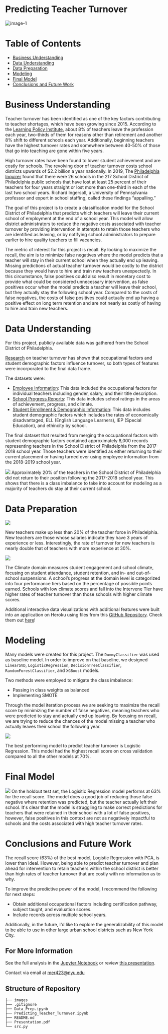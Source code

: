 # Predicting Teacher Turnover
![image-1](https://www.elmhurst.edu/wp-content/uploads/2020/06/teacher-retention-illustration.jpg) <br />

# Table of Contents
* [Business Understanding](https://github.com/mross715/Predicting_Teacher_Turnover#business-understanding)
* [Data Understanding](https://github.com/mross715/Predicting_Teacher_Turnover#data-understanding)
* [Data Preparation](https://github.com/mross715/Predicting_Teacher_Turnover#data-preparation)
* [Modeling](https://github.com/mross715/Predicting_Teacher_Turnover#modeling)
* [Final Model](https://github.com/mross715/Predicting_Teacher_Turnover#final-model)
* [Conclusions and Future Work](https://github.com/mross715/Predicting_Teacher_Turnover#conclusions-and-future-work)

# Business Understanding
Teacher turnover has been identified as one of the key factors contributing to teacher shortages, which have been growing since 2015. According to the [Learning Policy Institute](https://learningpolicyinstitute.org/product/teacher-turnover-brief), about 8% of teachers leave the profession each year, two-thirds of them for reasons other than retirement and another 8% shift to different schools each year. Additionally, beginning teachers have the highest turnover rates and somewhere between 40-50% of those that go into teaching are gone within five years.

High turnover rates have been found to lower student achievement and are costly for schools. The revolving door of teacher turnover costs school districts upwards of $2.2 billion a year nationally. In 2019, The [Philadelphia Inquirer](https://www.inquirer.com/news/philadephia-district-schools-teacher-turnover-solutions-20190503.html) found that there were 26 schools in the 217 School District of Philadelphia public schools that have lost at least 25 percent of their teachers for four years straight or lost more than one-third in each of the last two school years. Richard Ingersoll, a University of Pennsylvania professor and expert in school staffing, called these findings “appalling.”

The goal of this project is to create a classification model for the School District of Philadelphia that predicts which teachers will leave their current school of employment at the end of a school year. This model will allow district administrators to reduce the negative costs associated with teacher turnover by providing intervention in attempts to retain those teachers who are identified as leaving, or by notifying school administrators to prepare earlier to hire quality teachers to fill vacancies.

The metric of interest for this project is recall. By looking to maximize the recall, the aim is to minimize false negatives where the model predicts that a teacher will stay in their current school when they actually end up leaving. Missing predictions of actual teacher turnover would be costly to the district because they would have to hire and train new teachers unexpectedly. In this circumstance, false positives could also result in monetary cost to provide what could be considered unnecessary intervention, as false positives occur when the model predicts a teacher will leave their school, but they actually stay the following school year. Compared to the costs of false negatives, the costs of false positives could actually end up having a positive effect on long term retention and are not nearly as costly of having to hire and train new teachers.

# Data Understanding
For this project, publicly available data was gathered from the School District of Philadelphia. 

[Research](https://cepa.stanford.edu/content/how-teaching-conditions-predict-teacher-turnover-california-schools) on teacher turnover has shown that occupational factors and student demographic factors influence turnover, so both types of features were incorporated to the final data frame.

The datasets were:

* [Employee Information](https://www.philasd.org/performance/programsservices/open-data/district-information/#employee_data): This data included the occupational factors for individual teachers including gender, salary, and their title description.
* [School Progress Reports](https://www.philasd.org/performance/programsservices/school-progress-reports/spr-helpful-resources/): This data includes school ratings in the areas of achievement, progress, and climate.
* [Student Enrollment & Demographic Information](https://www.philasd.org/performance/programsservices/open-data/school-information/#school_enrollment): This data includes student demographic factors which includes the rates of economically disadvantaged, ELL (English Language Learners), IEP (Special Education), and ethincity by school.

The final dataset that resulted from merging the occupational factors with student demographic factors contained approximately 8,000 records representing teachers in the School District of Philadelphia from the 2017-2018 school year. Those teachers were identified as either returning to their current placement or having turned over using employee information from the 2018-2019 school year. 

<img src="images/Target.png">
Approximately 20% of the teachers in the School District of Philadelphia did not return to their position following the 2017-2018 school year. This shows that there is a class imbalance to take into account for modeling as a majority of teachers do stay at their current school.

# Data Preparation
<img src="images/New_teacher.png">

New teachers make up less than 20% of the teacher force in Philadelphia. New teachers are those whose salaries indicate they have 3 years of experience or less. Interestingly, the rate of turnover for new teachers is nearly double that of teachers with more experience at 30%.

<img src="images/Climate.png">

The Climate domain measures student engagement and school climate, focusing on student attendance, student retention, and in- and out-of-school suspensions. A school’s progress at the domain level is categorized into four performance tiers based on the percentage of possible points earned. Schools with low climate scores and fall into the Intervene Tier have higher rates of teacher turnover than those schools with higher climate scores.

Additional interactive data visualizations with additional features were built into an application on Heroku using files from this [GitHub Repository](https://github.com/mross715/try_dash_app.git). Check them out [here](https://exploring-teacher-turnover.herokuapp.com/)!

# Modeling
Many models were created for this project. The `DummyClassifier` was used as baseline model. In order to improve on that baseline, we designed `LinearSVD`, `LogisticRegression`, `DecisionTreeClassifier`, `RandomForestClassifier`, and `XGBoost` models. 

Two methods were employed to mitigate the class imbalance:
* Passing in class weights as balanced
* Implementing SMOTE

Through the model iteration process we are seeking to maximize the recall score by minimizing the number of false negatives, meaning teachers who were predicted to stay and actually end up leaving. By focusing on recall, we are trying to reduce the chances of the model missing a teacher who actually leaves their school the following year.

<img src="images/Model_Scores.png">

The best performing model to predict teacher turnover is Logistic Regression. This model had the highest recall score on cross validation compared to all the other models at 70%.

# Final Model
<img src="images/Final_Matrix.png">
On the holdout test set, the Logisitic Regression model performs at 63% for the recall score. The model does a good job of reducing those false negative where retention was predicted, but the teacher actually left their school. It's clear that the model is struggling to make correct predictions for teachers that were retained in their school with a lot of false positives, however, false positives in this context are not as negatively impactful to schools and the costs associated with high teacher turnover rates.

# Conclusions and Future Work
The recall score (63%) of the best model, Logistic Regression with PCA, is lower than ideal. However, being able to predict teacher turnover and plan ahead for intervention to retain teachers within the school district is better than high rates of teacher turnover that are costly with no information as to why.

To improve the predictive power of the model, I recommend the following for next steps:

* Obtain additional occupational factors including certification pathway, subject taught, and evaluation scores.
* Include records across multiple school years.

Additionally, in the future, I'd like to explore the generalizability of this model to be able to use in other large urban school districts such as New York City.

## For More Information
See the full analysis in the [Jupyter Notebook](Predicting_Teacher_Turnover.ipynb) or review [this presentation](presentation.pdf).

Contact via email at mer423@nyu.edu 


## Structure of Repository
```  
├── images
├── .gitignore
├── Data_Prep.ipynb   
├── Predicting_Teacher_Turnover.ipynb
├── README.md
├── Presentation.pdf  
└── src.py    
```
